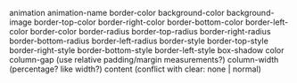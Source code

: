 animation
animation-name
border-color
background-color
background-image
border-top-color
border-right-color
border-bottom-color
border-left-color
border-color
border-radius
border-top-radius
border-right-radius
border-bottom-radius
border-left-radius
border-style
border-top-style
border-right-style
border-bottom-style
border-left-style
box-shadow
color
column-gap (use relative padding/margin measurements?)
column-width (percentage? like width?)
content (conflict with clear: none | normal)
